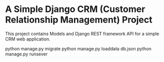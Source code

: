 # A Simple Django CRM (Customer Relationship Management) Project

This project contains Models and Django REST framework API for a simple CRM web application.

python manage.py migrate
python manage.py loaddata db.json
python manage.py runsever

